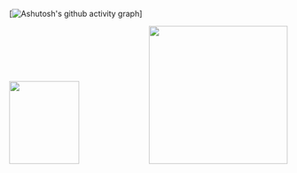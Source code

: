 [![Ashutosh's github activity graph](https://github-readme-activity-graph.cyclic.app/graph?username=ashutosh00710&bg_color=fffff0&color=708090&line=24292e&point=24292e&area=true&hide_border=true)]

<img height="150em" width="50%" src="https://camo.githubusercontent.com/abb9cf57e8bffbcda1fe1bec40ec111dfe869f6d360abceb0726706a76699e61/68747470733a2f2f6769746875622d726561646d652d73746174732e76657263656c2e6170702f6170692f746f702d6c616e67732f3f757365726e616d653d616e6472656e65766573266c61796f75743d636f6d70616374266c616e67735f636f756e743d37267468656d653d636861727472657573652d6461726b" data-canonical-src="https://github-readme-stats.vercel.app/api/top-langs/?username=Felipanos&amp;layout=compact&amp;langs_count=7&amp;theme=chartreuse-dark" style="max-width: 100%;"><img width="250" src="https://images.chesscomfiles.com/uploads/v1/images_users/tiny_mce/SamCopeland/phpuTejFE.gif">
